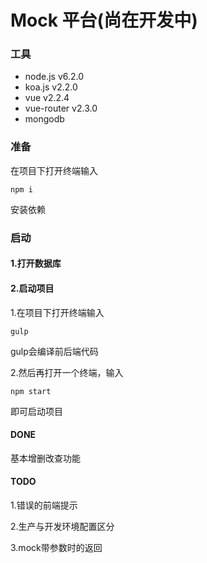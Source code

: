 # Mock 平台(尚在开发中)

### 工具
* node.js v6.2.0
* koa.js v2.2.0
* vue v2.2.4 
* vue-router v2.3.0
* mongodb 

### 准备
在项目下打开终端输入
```
npm i
```
安装依赖

### 启动
#### 1.打开数据库

#### 2.启动项目
1.在项目下打开终端输入
```
gulp
```
gulp会编译前后端代码

2.然后再打开一个终端，输入
```
npm start
```
即可启动项目

#### DONE

基本增删改查功能

#### TODO

1.错误的前端提示

2.生产与开发环境配置区分

3.mock带参数时的返回